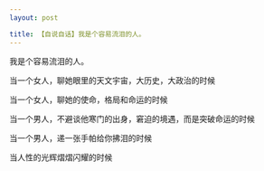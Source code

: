 ```yaml
---
layout: post

title: 【自说自话】我是个容易流泪的人。
---
```


我是个容易流泪的人。

当一个女人，聊她眼里的天文宇宙，大历史，大政治的时候

当一个女人，聊她的使命，格局和命运的时候

当一个男人，不避谈他寒门的出身，窘迫的境遇，而是突破命运的时候

当一个男人，递一张手帕给你拂泪的时候

当人性的光辉熠熠闪耀的时候


